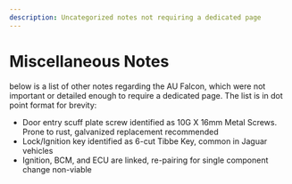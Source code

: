 ```yaml
---
description: Uncategorized notes not requiring a dedicated page
---
```


# Miscellaneous Notes

below is a list of other notes regarding the AU Falcon, which were not important or detailed enough to require a dedicated page. The list is in dot point format for brevity:

- Door entry scuff plate screw identified as 10G X 16mm Metal Screws. Prone to rust, galvanized replacement recommended
- Lock/Ignition key identified as 6-cut Tibbe Key, common in Jaguar vehicles
- Ignition, BCM, and ECU are linked, re-pairing for single component change non-viable